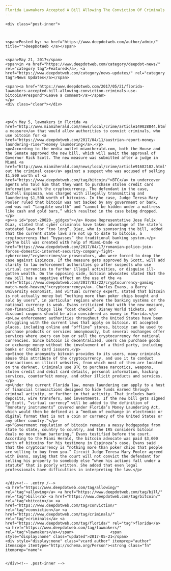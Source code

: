 ```yaml
---
Florida Lawmakers Accepted A Bill Allowing The Conviction Of Criminals Who Use Bitcoin
---
```

<article class="post-listing post-20020 post type-post status-publish format-standard has-post-thumbnail hentry  tag-allowing tag-bill tag-bitcoin tag-conviction tag-criminals tag-florida tag-lawmakers">
    
    <div class="post-inner">
    
    
        
    <span>Posted by: <a href="https://www.deepdotweb.com/author/admin/" title="">DeepDotWeb </a></span>
    
    
    <span>May 21, 2017</span>
    <span>in <a href="https://www.deepdotweb.com/category/deepdot-news/" rel="category tag">Featured</a>, <a href="https://www.deepdotweb.com/category/news-updates/" rel="category tag">News Updates</a></span>
    
    <span><a href="https://www.deepdotweb.com/2017/05/21/florida-lawmakers-accepted-bill-allowing-conviction-criminals-use-bitcoin/#respond">Leave a comment</a></span>
    </p>
    <div class="clear"></div>
    
    
    
    <p>On May 5, lawmakers in Florida <a href="http://www.miamiherald.com/news/local/crime/article149028844.html">accepted a measure</a> that would allow authorities to convict criminals, who use bitcoin for <a href="https://www.deepdotweb.com/2017/04/11/austrian-report-money-laundering-rise/">money laundering</a>.</p>
    <p>According to the media outlet miamiherald.com, both the House and the Senate approved the new bill, which will await the approval of Governor Rick Scott. The new measure was submitted after a judge in Miami <a href="http://www.miamiherald.com/news/local/crime/article91682102.html">threw out the criminal case</a> against a suspect who was accused of selling $1,500 worth of <a href="https://www.deepdotweb.com/tag/bitcoin/">BTC</a> to undercover agents who told him that they want to purchase stolen credit card information with the cryptocurrency. The defendant in the case, Michell Espinoza, was charged with illegally transmitting and laundering $1,500 worth of bitcoins. In the case, Judge Teresa Mary Pooler ruled that bitcoin was not backed by any government or bank, and was not “tangible wealth” and “cannot be hidden under a mattress like cash and gold bars,” which resulted in the case being dropped.</p>
    <p><a id="post-20020-_gjdgxs"></a> House Representative Jose Felix Diaz, stated that cyber criminals have taken advantage of the state’s outdated laws for “too long”. Diaz, who is sponsoring the bill, added that the current state laws are not up to date to bitcoin, a cryptocurrency that “bypasses” the traditional banking system.</p>
    <p>The bill was created with help of Miami-Dade <a href="https://www.deepdotweb.com/2017/04/17/romanian-police-join-forces-domestic-internet-security-company-fight-cybercrime/">cybercrime</a> prosecutors, who were forced to drop the case against Espinoza. If the measure gets approved by Scott, will add clarity to law enforcement authorities go after suspects who use virtual currencies to further illegal activities, or disguise ill-gotten wealth. On the opposing side, bitcoin advocates stated that the new bill has a negative effect on the use of the <a href="https://www.deepdotweb.com/2017/03/22/cryptocurrency-gaming-match-made-heaven/">cryptocurrency</a>. Charles Evans, a Barry University economist, and virtual currency expert, stated that bitcoin is not actually money but “nothing more than poker chips bought and sold by users”, in particular regions where the banking systems or the national currency is weak. Evans criticized that with the new measure, non-financial things like “coat checks”, Disney World tickets, and discount coupons should be also considered as money in Florida.</p>
    <p>Law enforcement authorities throughout the United States have been struggling with the current laws that apply on bitcoin. At accepted places, including online and “offline” stores, bitcoin can be used to purchase products or services anonymously, but several exchanges offer services where users can buy or sell the cryptocurrency for national currencies. Since bitcoin is decentralized, users can purchase goods or exchange money without the involvement of a third party, including banks or credit card issuers.</p>
    <p>Since the anonymity bitcoin provides to its users, many criminals abuse this attribute of the cryptocurrency, and use it to conduct transactions on illicit websites, from which most of them are located on the darknet. Criminals use BTC to purchase narcotics, weapons, stolen credit and debit card details, personal information, hacking services, counterfeit money, and other illicit products and services.</p>
    <p>Under the current Florida law, money laundering can apply to a host of financial transactions designed to hide funds earned through criminal activity, or further in that activity. That includes bank deposits, wire transfers, and investments. If the new bill gets signed by Scott, “virtual currency” will be added to the definition of “monetary instruments” covered under Florida’s Money Laundering Act, which would then be defined as a “medium of exchange in electronic or digital format that is not a coin or currency of the United States or any other country.”</p>
    <p>“Government regulation of bitcoin remains a messy hodgepodge from state to state, country to country, and the IRS considers bitcoin deals no more than bartering,” Evans testified before the court. According to the Miami Herald, the bitcoin advocate was paid $3,000 worth of bitcoins for his testimony in Espinoza’s case. Evans said that the cryptocurrency is “nothing more than poker chips that people are willing to buy from you.” Circuit Judge Teresa Mary Pooler agreed with Evans, saying that the court will not convict the defendant for selling his property to somebody else “when his actions fall under a statute” that is poorly written. She added that even legal professionals have difficulties in interpreting the law.</p>
    
    
    </div><!-- .entry /-->
    <a href="https://www.deepdotweb.com/tag/allowing/" rel="tag">allowing</a> <a href="https://www.deepdotweb.com/tag/bill/" rel="tag">bill</a> <a href="https://www.deepdotweb.com/tag/bitcoin/" rel="tag">bitcoin</a> <a href="https://www.deepdotweb.com/tag/conviction/" rel="tag">conviction</a> <a href="https://www.deepdotweb.com/tag/criminals/" rel="tag">criminals</a> <a href="https://www.deepdotweb.com/tag/florida/" rel="tag">florida</a> <a href="https://www.deepdotweb.com/tag/lawmakers/" rel="tag">lawmakers</a></span>				<span style="display:none" class="updated">2017-05-21</span>
    <div style="display:none" class="vcard author" itemprop="author" itemscope itemtype="http://schema.org/Person"><strong class="fn" itemprop="name">
    
    
    </div><!-- .post-inner -->
</article><!-- .post-listing -->

